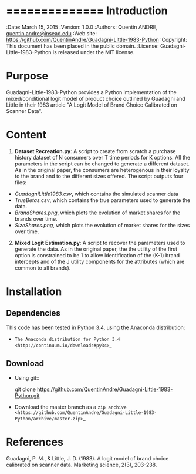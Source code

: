 ==============
 Introduction
==============
:Date: March 15, 2015
:Version: 1.0.0
:Authors: Quentin ANDRE, quentin.andre@insead.edu
:Web site: https://github.com/QuentinAndre/Guadagni-Little-1983-Python
:Copyright: This document has been placed in the public domain.
:License: Guadagni-Little-1983-Python is released under the MIT license.

Purpose
=======
Guadagni-Little-1983-Python provides a Python implementation of the mixed/conditional logit model of product choice
outlined by Guadagni and Little in their 1983 article "A Logit Model of Brand Choice Calibrated on Scanner Data".

Content
=======
1. **Dataset Recreation.py**: A script to create from scratch a purchase history dataset of N consumers over T time periods for K options. All the parameters in the script can be changed to generate a different dataset. As in the original paper, the consumers are heterogenous in their loyalty to the brand and to the different sizes offered. The script outputs four files:
* *GuadagniLittle1983.csv*, which contains the simulated scanner data
* *TrueBetas.csv*, which contains the true parameters used to generate the data.
* *BrandShares.png*, which plots the evolution of market shares for the brands over time.
* *SizeShares.png*, which plots the evolution of market shares for the sizes over time.

2. **Mixed Logit Estimation.py**: A script to recover the parameters used to generate the data. As in the original paper, the  the utility of the first option is constrained to be 1 to allow identification of the (K-1) brand intercepts and of the J utility components for the attributes (which are common to all brands).

Installation
============

Dependencies
------------
This code has been tested in Python 3.4, using the Anaconda distribution:
* `The Anaconda distribution for Python 3.4 <http://continuum.io/downloads#py34>`_

Download
--------

* Using git::

   git clone https://github.com/QuentinAndre/Guadagni-Little-1983-Python.git

* Download the master branch as a `zip archive
    <https://github.com/QuentinAndre/Guadagni-Little-1983-Python/archive/master.zip>`_


References
==========
Guadagni, P. M., & Little, J. D. (1983). A logit model of brand choice calibrated on scanner data. 
Marketing science, 2(3), 203-238.
